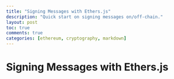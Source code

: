 ```yaml
---
title: "Signing Messages with Ethers.js"
description: "Quick start on signing messages on/off-chain."
layout: post
toc: true
comments: true
categories: [ethereum, cryptography, markdown]
---
```


# Signing Messages with Ethers.js
